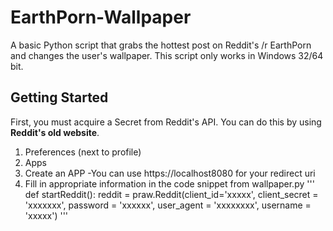 # EarthPorn-Wallpaper

A basic Python script that grabs the hottest post on Reddit's /r EarthPorn and changes the user's wallpaper. This script only works in Windows 32/64 bit.  

## Getting Started
First, you must acquire a Secret from Reddit's API. You can do this by using **Reddit's old website**. 
1. Preferences (next to profile)
2. Apps
3. Create an APP 
-You can use https://localhost8080 for your redirect uri
4. Fill in appropriate information in the code snippet from wallpaper.py
'''
def startReddit():
    reddit = praw.Reddit(client_id='xxxxx',
    client_secret = 'xxxxxxx',
    password = 'xxxxxx',
    user_agent = 'xxxxxxxx',
    username = 'xxxxx')
'''
